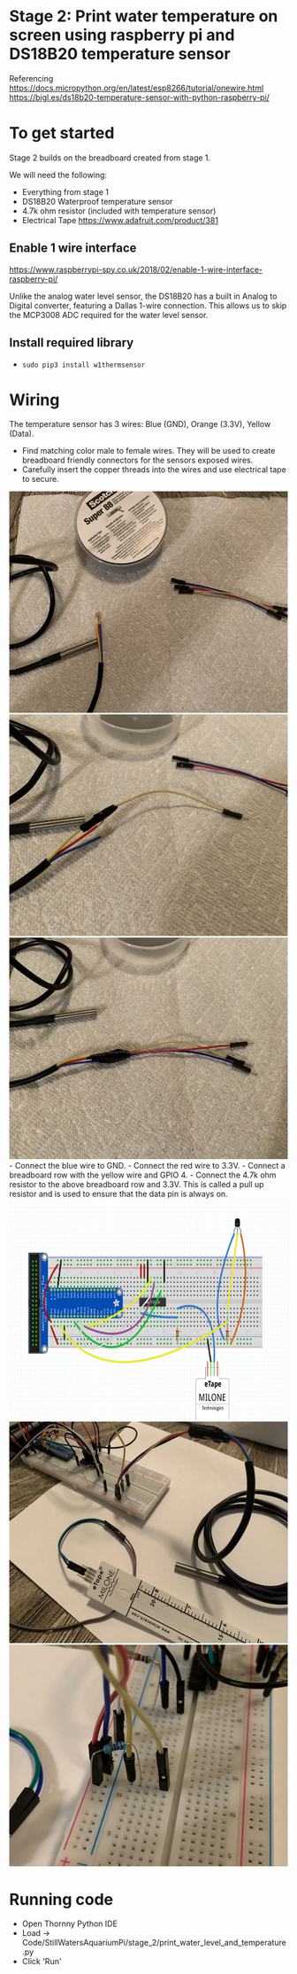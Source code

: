 # Stage 2: Print water temperature on screen using raspberry pi and DS18B20 temperature sensor

Referencing https://docs.micropython.org/en/latest/esp8266/tutorial/onewire.html
https://bigl.es/ds18b20-temperature-sensor-with-python-raspberry-pi/

# To get started
Stage 2 builds on the breadboard created from stage 1.

We will need the following:
- Everything from stage 1
- DS18B20 Waterproof temperature sensor
- 4.7k ohm resistor (included with temperature sensor)
- Electrical Tape
https://www.adafruit.com/product/381

## Enable 1 wire interface
https://www.raspberrypi-spy.co.uk/2018/02/enable-1-wire-interface-raspberry-pi/

Unlike the analog water level sensor, the DS18B20 has a built in Analog to Digital converter, featuring a Dallas 1-wire connection. This allows us to skip the MCP3008 ADC required for the water level sensor.

## Install required library
- `sudo pip3 install w1thermsensor`

# Wiring
The temperature sensor has 3 wires: Blue (GND), Orange (3.3V), Yellow (Data).
- Find matching color male to female wires. They will be used to create breadboard friendly connectors for the sensors exposed wires.
- Carefully insert the copper threads into the wires and use electrical tape to secure.
<img src="resources/images/IMG_3020.jpeg" height=400>
<img src="resources/images/IMG_3024.jpeg" height=400>
<img src="resources/images/IMG_3025.jpeg" height=400>
- Connect the blue wire to GND.  
- Connect the red wire to 3.3V.  
- Connect a breadboard row with the yellow wire and GPIO 4.  
- Connect the 4.7k ohm resistor to the above breadboard row and 3.3V. This is called a pull up resistor and is used to ensure that the data pin is always on.  

<img src="resources/images/wiring.png" height=400>
<img src="resources/images/wiring.jpeg" height=400>
<img src="resources/images/wiring_close.jpeg" height=400>

# Running code

- Open Thornny Python IDE
- Load -> Code/StillWatersAquariumPi/stage_2/print_water_level_and_temperature.py
- Click 'Run'
